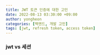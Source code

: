 ```yaml
---
title: JWT 토큰 인증에 대한 고민
date: 2022-08-13 03:30:00 +09:00
author: yongheon
categories: [백엔드, 개발 고민]
tags: [jwt, refresh token, access token]
---
```


### jwt vs 세션
